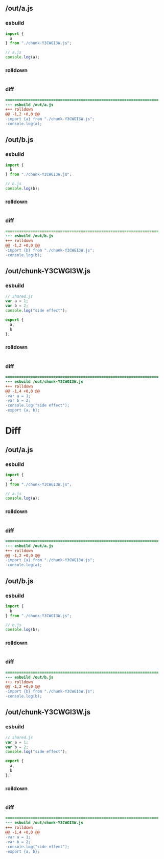 ## /out/a.js
### esbuild
```js
import {
  a
} from "./chunk-Y3CWGI3W.js";

// a.js
console.log(a);
```
### rolldown
```js

```
### diff
```diff
===================================================================
--- esbuild	/out/a.js
+++ rolldown	
@@ -1,2 +0,0 @@
-import {a} from "./chunk-Y3CWGI3W.js";
-console.log(a);

```
## /out/b.js
### esbuild
```js
import {
  b
} from "./chunk-Y3CWGI3W.js";

// b.js
console.log(b);
```
### rolldown
```js

```
### diff
```diff
===================================================================
--- esbuild	/out/b.js
+++ rolldown	
@@ -1,2 +0,0 @@
-import {b} from "./chunk-Y3CWGI3W.js";
-console.log(b);

```
## /out/chunk-Y3CWGI3W.js
### esbuild
```js
// shared.js
var a = 1;
var b = 2;
console.log("side effect");

export {
  a,
  b
};
```
### rolldown
```js

```
### diff
```diff
===================================================================
--- esbuild	/out/chunk-Y3CWGI3W.js
+++ rolldown	
@@ -1,4 +0,0 @@
-var a = 1;
-var b = 2;
-console.log("side effect");
-export {a, b};

```
# Diff
## /out/a.js
### esbuild
```js
import {
  a
} from "./chunk-Y3CWGI3W.js";

// a.js
console.log(a);
```
### rolldown
```js

```
### diff
```diff
===================================================================
--- esbuild	/out/a.js
+++ rolldown	
@@ -1,2 +0,0 @@
-import {a} from "./chunk-Y3CWGI3W.js";
-console.log(a);

```
## /out/b.js
### esbuild
```js
import {
  b
} from "./chunk-Y3CWGI3W.js";

// b.js
console.log(b);
```
### rolldown
```js

```
### diff
```diff
===================================================================
--- esbuild	/out/b.js
+++ rolldown	
@@ -1,2 +0,0 @@
-import {b} from "./chunk-Y3CWGI3W.js";
-console.log(b);

```
## /out/chunk-Y3CWGI3W.js
### esbuild
```js
// shared.js
var a = 1;
var b = 2;
console.log("side effect");

export {
  a,
  b
};
```
### rolldown
```js

```
### diff
```diff
===================================================================
--- esbuild	/out/chunk-Y3CWGI3W.js
+++ rolldown	
@@ -1,4 +0,0 @@
-var a = 1;
-var b = 2;
-console.log("side effect");
-export {a, b};

```